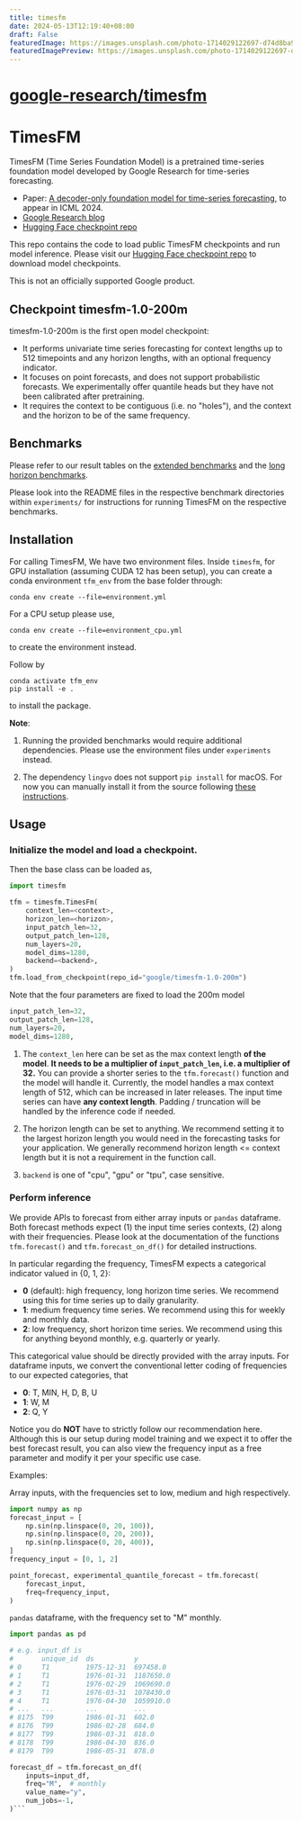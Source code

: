 ```yaml
---
title: timesfm
date: 2024-05-13T12:19:40+08:00
draft: False
featuredImage: https://images.unsplash.com/photo-1714029122697-d74d8ba99893?ixid=M3w0NjAwMjJ8MHwxfHJhbmRvbXx8fHx8fHx8fDE3MTU1NzM4MjJ8&ixlib=rb-4.0.3
featuredImagePreview: https://images.unsplash.com/photo-1714029122697-d74d8ba99893?ixid=M3w0NjAwMjJ8MHwxfHJhbmRvbXx8fHx8fHx8fDE3MTU1NzM4MjJ8&ixlib=rb-4.0.3
---
```


# [google-research/timesfm](https://github.com/google-research/timesfm)

# TimesFM

TimesFM  (Time Series Foundation Model) is a pretrained time-series foundation model developed by Google
Research for time-series forecasting.

* Paper: [A decoder-only foundation model for time-series forecasting](https://arxiv.org/abs/2310.10688), to appear in ICML 2024.
* [Google Research blog](https://research.google/blog/a-decoder-only-foundation-model-for-time-series-forecasting/)
* [Hugging Face checkpoint repo](https://huggingface.co/google/timesfm-1.0-200m)

This repo contains the code to load public TimesFM checkpoints and run model
inference. Please visit our 
[Hugging Face checkpoint repo](https://huggingface.co/google/timesfm-1.0-200m)
to download model checkpoints.

This is not an officially supported Google product.

## Checkpoint timesfm-1.0-200m

timesfm-1.0-200m is the first open model checkpoint:

- It performs univariate time series forecasting for context lengths up to 512 timepoints and any horizon lengths, with an optional frequency indicator.
- It focuses on point forecasts, and does not support probabilistic forecasts. We experimentally offer quantile heads but they have not been calibrated after pretraining.
- It requires the context to be contiguous (i.e. no "holes"), and the context and the horizon to be of the same frequency.

## Benchmarks

Please refer to our result tables on the [extended benchmarks](./experiments/extended_benchmarks/tfm_results.png) and the [long horizon benchmarks](./experiments/long_horizon_benchmarks/tfm_long_horizon.png).

Please look into the README files in the respective benchmark directories within `experiments/` for instructions for running TimesFM on the respective benchmarks.

## Installation

For calling TimesFM, We have two environment files. Inside `timesfm`, for
GPU installation (assuming CUDA 12 has been setup), you can create a conda
environment `tfm_env` from the base folder through:

```
conda env create --file=environment.yml
```

For a CPU setup please use,

```
conda env create --file=environment_cpu.yml
```
to create the environment instead.

Follow by

```
conda activate tfm_env
pip install -e .
```
to install the package.

**Note**: 

1. Running the provided benchmarks would require additional dependencies.
Please use the environment files under `experiments` instead.

2. The dependency `lingvo` does not support `pip install` for macOS. For now you
can manually install it from the source following [these instructions](https://github.com/tensorflow/lingvo).

## Usage 

### Initialize the model and load a checkpoint.
Then the base class can be loaded as,

```python
import timesfm

tfm = timesfm.TimesFm(
    context_len=<context>,
    horizon_len=<horizon>,
    input_patch_len=32,
    output_patch_len=128,
    num_layers=20,
    model_dims=1280,
    backend=<backend>,
)
tfm.load_from_checkpoint(repo_id="google/timesfm-1.0-200m")
```

Note that the four parameters are fixed to load the 200m model

```python
input_patch_len=32,
output_patch_len=128,
num_layers=20,
model_dims=1280,
```

1. The `context_len` here can be set as the max context length **of the model**. **It needs to be a multiplier of `input_patch_len`, i.e. a multiplier of 32.** You can provide a shorter series to the `tfm.forecast()` function and the model will handle it. Currently, the model handles a max context length of 512, which can be increased in later releases. The input time series can have **any context length**. Padding / truncation will be handled by the inference code if needed.

2. The horizon length can be set to anything. We recommend setting it to the largest horizon length you would need in the forecasting tasks for your application. We generally recommend horizon length <= context length but it is not a requirement in the function call.

3. `backend` is one of "cpu", "gpu" or "tpu", case sensitive.

### Perform inference

We provide APIs to forecast from either array inputs or `pandas` dataframe. Both forecast methods expect (1) the input time series contexts, (2) along with their frequencies. Please look at the documentation of the functions `tfm.forecast()` and `tfm.forecast_on_df()` for detailed instructions.

In particular regarding the frequency, TimesFM expects a categorical indicator valued in {0, 1, 2}:

- **0** (default): high frequency, long horizon time series. We recommend using this for time series up to daily granularity.
- **1**: medium frequency time series. We recommend using this for weekly and monthly data.
- **2**: low frequency, short horizon time series. We recommend using this for anything beyond monthly, e.g. quarterly or yearly.

This categorical value should be directly provided with the array inputs. For dataframe inputs, we convert the conventional letter coding of frequencies to our expected categories, that

- **0**: T, MIN, H, D, B, U
- **1**: W, M
- **2**: Q, Y

Notice you do **NOT** have to strictly follow our recommendation here. Although this is our setup during model training and we expect it to offer the best forecast result, you can also view the frequency input as a free parameter and modify it per your specific use case.


Examples:

Array inputs, with the frequencies set to low, medium and high respectively.

```python
import numpy as np
forecast_input = [
    np.sin(np.linspace(0, 20, 100)),
    np.sin(np.linspace(0, 20, 200)),
    np.sin(np.linspace(0, 20, 400)),
]
frequency_input = [0, 1, 2]

point_forecast, experimental_quantile_forecast = tfm.forecast(
    forecast_input,
    freq=frequency_input,
)
```

`pandas` dataframe, with the frequency set to "M" monthly.

```python
import pandas as pd

# e.g. input_df is
#       unique_id  ds          y
# 0     T1         1975-12-31  697458.0
# 1     T1         1976-01-31  1187650.0
# 2     T1         1976-02-29  1069690.0
# 3     T1         1976-03-31  1078430.0
# 4     T1         1976-04-30  1059910.0
# ...   ...        ...         ...
# 8175  T99        1986-01-31  602.0
# 8176  T99        1986-02-28  684.0
# 8177  T99        1986-03-31  818.0
# 8178  T99        1986-04-30  836.0
# 8179  T99        1986-05-31  878.0

forecast_df = tfm.forecast_on_df(
    inputs=input_df,
    freq="M",  # monthly
    value_name="y",
    num_jobs=-1,
)```

